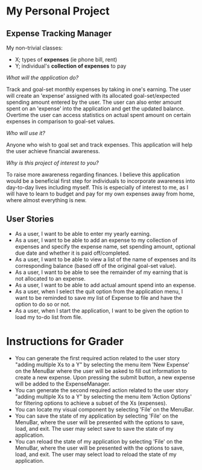 # My Personal Project

## Expense Tracking Manager

My non-trivial classes:
- X; types of **expenses** (ie phone bill, rent)
- Y; individual's **collection of expenses** to pay

*What will the application do?*

Track and goal-set monthly expenses by taking in one's earning. The user will 
create an 'expense' assigned with its allocated goal-set/expected spending amount entered by the user.
The user can also enter amount spent on an 'expense' into the application and get the updated balance.
Overtime the user can access statistics on actual spent amount on certain expenses in comparison to goal-set values.

*Who will use it?*

Anyone who wish to goal set and track expenses.
This application will help the user achieve financial awareness.

*Why is this project of interest to you?*

To raise more awareness regarding finances. I believe this application would be a beneficial
first step for individuals to incorporate awareness into day-to-day lives including myself.
This is especially of interest to me, as I will have to learn to budget and pay for my own expenses away from home, 
where almost everything is new.

## User Stories

- As a user, I want to be able to enter my yearly earning.
- As a user, I want to be able to add an expense to my collection of expenses and specify
    the expense name, set spending amount, optional due date and whether it is paid off/completed.
- As a user, I want to be able to view a list of the name of expenses and
    its corresponding balance (based off of the original goal-set value).
- As a user, I want to be able to see the remainder of my earning that is not allocated to an expense.
- As a user, I want to be able to add actual amount spend into an expense. 
- As a user, when I select the quit option from the application menu, 
     I want to be reminded to save my list of Expense to file and have the option to do so or not. 
- As a user, when I start the application, I want to be given the option to load my to-do list from file.

# Instructions for Grader

- You can generate the first required action related to the user story "adding multiple Xs to a Y" by selecting the
menu item 'New Expense' on the MenuBar where the user will be asked to fill out information to create a new expense. 
Upon pressing the submit button, a new expense will be added to the ExpenseManager.
- You can generate the second required action related to the user story "adding multiple Xs to a Y" by selecting the
menu item 'Action Options' for filtering options to achieve a subset of the Xs (expenses). 
- You can locate my visual component by selecting 'File' on the MenuBar.
- You can save the state of my application by selecting 'File' on the MenuBar, where the user will be presented with the 
options to save, load, and exit. The user may select save to save the state of my application.
- You can reload the state of my application by selecting 'File' on the MenuBar, where the user will be presented with the
  options to save, load, and exit. The user may select load to reload the state of my application.